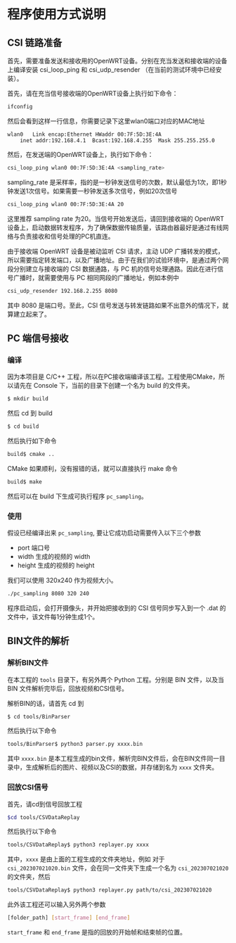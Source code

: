 # 程序使用方式说明

## CSI 链路准备

首先，需要准备发送和接收用的OpenWRT设备。分别在充当发送和接收端的设备上编译安装 csi_loop_ping 和 csi_udp_resender （在当前的测试环境中已经安装）。

首先，请在充当信号接收端的OpenWRT设备上执行如下命令：

```bash
ifconfig
```

然后会看到这样一行信息，你需要记录下这里wlan0端口对应的MAC地址

```
wlan0	Link encap:Ethernet	HWaddr 00:7F:5D:3E:4A
	inet addr:192.168.4.1  Bcast:192.168.4.255  Mask 255.255.255.0
```

然后，在发送端的OpenWRT设备上，执行如下命令：

```bash
csi_loop_ping wlan0 00:7F:5D:3E:4A <sampling_rate>
```

sampling_rate 是采样率，指的是一秒钟发送信号的次数，默认最低为1次，即1秒钟发送1次信号。如果需要一秒钟发送多次信号，例如20次信号

```bash
csi_loop_ping wlan0 00:7F:5D:3E:4A 20
```

这里推荐 sampling rate 为20。当信号开始发送后，请回到接收端的 OpenWRT 设备上，启动数据转发程序，为了确保数据传输质量，该路由器最好是通过有线网络与负责接收和信号处理的PC机直连。

由于接收端 OpenWRT 设备是被动监听 CSI 请求，主动 UDP 广播转发的模式，所以需要指定转发端口，以及广播地址。由于在我们的试验环境中，是通过两个网段分别建立与接收端的 CSI 数据通路，与 PC 机的信号处理通路。因此在进行信号广播时，就需要使用与 PC 相同网段的广播地址，例如本例中

```bash
csi_udp_resender 192.168.2.255 8080
```

其中 8080 是端口号。至此，CSI 信号发送与转发链路如果不出意外的情况下，就算建立起来了。


## PC 端信号接收

### 编译

因为本项目是 C/C++ 工程，所以在PC接收端编译该工程。工程使用CMake，所以请先在 Console 下，当前的目录下创建一个名为 build 的文件夹。

```bash
$ mkdir build
```

然后 cd 到 build

```bash
$ cd build
```

然后执行如下命令

```bash
build$ cmake ..
```

CMake 如果顺利，没有报错的话，就可以直接执行 make 命令

```bash
build$ make
```

然后可以在 build 下生成可执行程序 `pc_sampling`。

### 使用

假设已经编译出来 `pc_sampling`, 要让它成功启动需要传入以下三个参数

* port 端口号
* width 生成的视频的 width
* height 生成的视频的 height

我们可以使用 320x240 作为视频大小。

```bash
./pc_sampling 8080 320 240
```

程序启动后，会打开摄像头，并开始把接收到的 CSI 信号同步写入到一个 .dat 的文件中，该文件每1分钟生成1个。

## BIN文件的解析

### 解析BIN文件

在本工程的 `tools` 目录下，有另外两个 Python 工程。分别是 BIN 文件，以及当 BIN 文件解析完毕后，回放视频和CSI信号。

解析BIN的话，请首先 cd 到

```bash
$ cd tools/BinParser
```

然后执行以下命令

```bash
tools/BinParser$ python3 parser.py xxxx.bin
```

其中 `xxxx.bin` 是本工程生成的bin文件，解析完BIN文件后，会在BIN文件同一目录中，生成解析后的图片、视频以及CSI的数据，并存储到名为 `xxxx` 文件夹。


### 回放CSI信号

首先，请cd到信号回放工程

```bash
$cd tools/CSVDataReplay
```

然后执行以下命令

```bash
tools/CSVDataReplay$ python3 replayer.py xxxx
```
其中，`xxxx` 是由上面的工程生成的文件夹地址，例如 对于 `csi_202307021020.bin` 文件，会在同一文件夹下生成一个名为 `csi_202307021020` 的文件夹，然后

```bash
tools/CSVDataReplay$ python3 replayer.py path/to/csi_202307021020
```

此外该工程还可以输入另外两个参数

```bash
[folder_path] [start_frame] [end_frame]
```

`start_frame` 和  `end_frame` 是指的回放的开始帧和结束帧的位置。